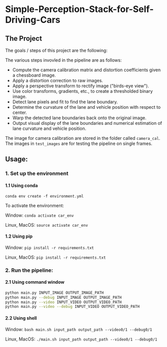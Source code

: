 # Simple-Perception-Stack-for-Self-Driving-Cars

The Project
---

The goals / steps of this project are the following:

The various steps invovled in the pipeline are as follows:

* Compute the camera calibration matrix and distortion coefficients given a chessboard image.
* Apply a distortion correction to raw images.
* Apply a perspective transform to rectify image ("birds-eye view").
* Use color transforms, gradients, etc., to create a thresholded binary image.
* Detect lane pixels and fit to find the lane boundary.
* Determine the curvature of the lane and vehicle position with respect to center.
* Warp the detected lane boundaries back onto the original image.
* Output visual display of the lane boundaries and numerical estimation of lane curvature and vehicle position.


The image for camera calibration are stored in the folder called `camera_cal`.  The images in `test_images` are for testing the pipeline on single frames.

## Usage:

### 1. Set up the environment 
#### 1.1 Using conda
`conda env create -f environment.yml`

To activate the environment:

Window: `conda activate car_env`

Linux, MacOS: `source activate car_env`

#### 1.2 Using pip
Window: `pip install -r requirements.txt`

Linux, MacOS: `pip install -r requirements.txt`

### 2. Run the pipeline:
#### 2.1 Using command window
```bash
python main.py INPUT_IMAGE OUTPUT_IMAGE_PATH
python main.py --debug INPUT_IMAGE OUTPUT_IMAGE_PATH
python main.py --video INPUT_VIDEO OUTPUT_VIDEO_PATH
python main.py --video --debug INPUT_VIDEO OUTPUT_VIDEO_PATH
```
#### 2.2 Using shell
Window: `bash main.sh input_path output_path --video0/1 --debug0/1`

Linux, MacOS: `./main.sh input_path output_path --video0/1 --debug0/1`

